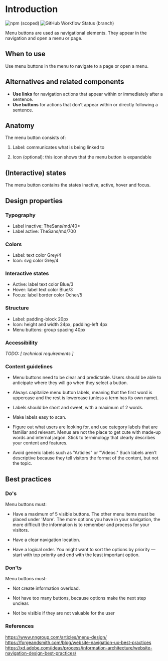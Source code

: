 # Introduction
![npm (scoped)](https://img.shields.io/npm/v/@gemeente-denhaag/menu?logo=npm&style=flat-square)
![GitHub Workflow Status (branch)](https://img.shields.io/github/workflow/status/Gemeente-Denhaag/denhaag-component-library/Build%20and%20deploy%20Storybook%20to%20Azure%20Web%20App/master?logo=github&style=flat-square)

Menu buttons are used as navigational elements. They appear in the navigation and open a menu or page.

## When to use
Use menu buttons in the menu to navigate to a page or open a menu.

## Alternatives and related components
- __Use links__ for navigation actions that appear within or immediately after a sentence.
- __Use buttons__ for actions that don’t appear within or directly following a sentence.

## Anatomy
The menu button consists of:

1.  Label: communicates what is being linked to

2.  Icon (optional): this icon shows that the menu button is expandable

## (Interactive) states
The menu button contains the states inactive, active, hover and focus.

## Design properties

### Typography
* Label inactive: TheSans/md/40*
* Label active: TheSans/md/700

### Colors
* Label: text color Grey/4
* Icon: svg color Grey/4

### Interactive states
* Active: label text color Blue/3
* Hover: label text color Blue/3
* Focus: label border color Ocher/5

### Structure
* Label: padding-block 20px
* Icon: height and width 24px, padding-left 4px
* Menu buttons: group spacing 40px

### Accessibility
*TODO: [ technical requirements ]*
### Content guidelines
* Menu buttons need to be clear and predictable. Users should be able to anticipate where they will go when they select a button.

* Always capitalize menu button labels, meaning that the first word is uppercase and the rest is lowercase (unless a term has its own name).

* Labels should be short and sweet, with a maximum of 2 words.

* Make labels easy to scan.

* Figure out what users are looking for, and use category labels that are familiar and relevant. Menus are not the place to get cute with made-up words and internal jargon. Stick to terminology that clearly describes your content and features.

* Avoid generic labels such as
"Articles" or "Videos." Such labels aren’t descriptive because they tell visitors the format of the content, but not the topic.


## Best practices
### __Do's__
Menu buttons must:

* Have a maximum of 5 visible buttons. The other menu items must be placed under 'More'. The more options you have in your navigation, the more difficult the information is to remember and process for your visitors.

* Have a clear navigation location.

* Have a logical order.
You might want to sort the options by priority — start with top priority and end with the least important option.

### __Don'ts__
Menu buttons must:

* Not create information overload.

* Not have too many buttons, because options make the next step unclear.

* Not be visible if they are not valuable for the user

### References
https://www.nngroup.com/articles/menu-design/
https://forgeandsmith.com/blog/website-navigation-ux-best-practices
https://xd.adobe.com/ideas/process/information-architecture/website-navigation-design-best-practices/
